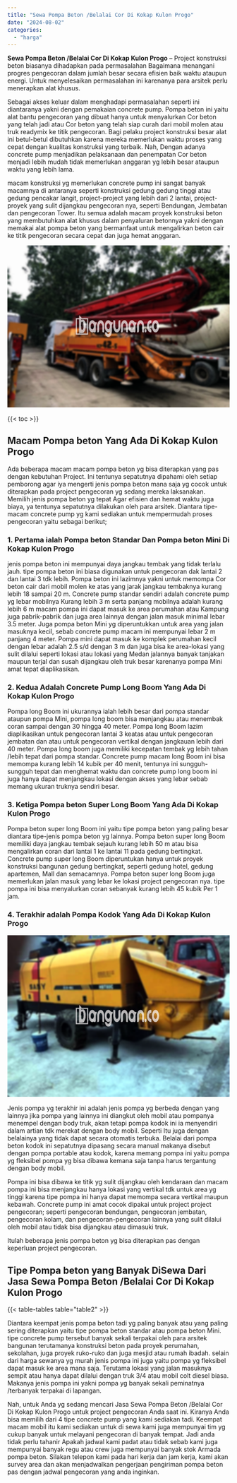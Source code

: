 ```yaml
---
title: "Sewa Pompa Beton /Belalai Cor Di Kokap Kulon Progo"
date: "2024-08-02"
categories: 
  - "harga"
---
```


**Sewa Pompa Beton /Belalai Cor Di Kokap Kulon Progo** – Project konstruksi beton biasanya dihadapkan pada permasalahan Bagaimana menangani progres pengecoran dalam jumlah besar secara efisien baik waktu ataupun energi. Untuk menyelesaikan permasalahan ini karenanya para arsitek perlu menerapkan alat khusus.

Sebagai akses keluar dalam menghadapi permasalahan seperti ini diantaranya yakni dengan pemakaian concrete pump. Pompa beton ini yaitu alat bantu pengecoran yang dibuat hanya untuk menyalurkan Cor beton yang telah jadi atau Cor beton yang telah siap curah dari mobil molen atau truk readymix ke titik pengecoran. Bagi pelaku project konstruksi besar alat ini betul-betul dibutuhkan karena mereka memerlukan waktu proses yang cepat dengan kualitas konstruksi yang terbaik. Nah, Dengan adanya concrete pump menjadikan pelaksanaan dan penempatan Cor beton menjadi lebih mudah tidak memerlukan anggaran yg lebih besar ataupun waktu yang lebih lama.

macam konstruksi yg memerlukan concrete pump ini sangat banyak macamnya di antaranya seperti konstruksi gedung gedung tinggi atau gedung pencakar langit, project-project yang lebih dari 2 lantai, project-proyek yang sulit dijangkau pengecoran nya, seperti Bendungan, Jembatan dan pengecoran Tower. Itu semua adalah macam proyek konstruksi beton yang membutuhkan alat khusus dalam penyaluran betonnya yakni dengan memakai alat pompa beton yang bermanfaat untuk mengalirkan beton cair ke titik pengecoran secara cepat dan juga hemat anggaran.

![Sewa Pompa Beton /Belalai Cor Di Kokap Kulon Progo](/images/sewa-concrete-pump-19.png)

{{< toc >}}

## Macam Pompa beton Yang Ada Di Kokap Kulon Progo

Ada beberapa macam macam pompa beton yg bisa diterapkan yang pas dengan kebutuhan Project. Ini tentunya sepatutnya dipahami oleh setiap pemborong agar iya mengerti jenis pompa beton mana saja yg cocok untuk diterapkan pada project pengecoran yg sedang mereka laksanakan. Memilih jenis pompa beton yg tepat Agar efisien dan hemat waktu juga biaya, ya tentunya sepatutnya dilakukan oleh para arsitek. Diantara tipe-macam concrete pump yg kami sediakan untuk mempermudah proses pengecoran yaitu sebagai berikut;

### 1\. Pertama ialah Pompa beton Standar Dan Pompa beton Mini Di Kokap Kulon Progo

jenis pompa beton ini mempunyai daya jangkau tembak yang tidak terlalu jauh. tipe pompa beton ini biasa digunakan untuk pengecoran dak lantai 2 dan lantai 3 tdk lebih. Pompa beton ini lazimnya yakni untuk memompa Cor beton cair dari mobil molen ke atas yang jarak jangkau tembaknya kurang lebih 18 sampai 20 m. Concrete pump standar sendiri adalah concrete pump yg lebar mobilnya Kurang lebih 3 m serta panjang mobilnya adalah kurang lebih 6 m macam pompa ini dapat masuk ke area perumahan atau Kampung juga pabrik-pabrik dan juga area lainnya dengan jalan masuk minimal lebar 3.5 meter. Juga pompa beton Mini yg diperuntukkan untuk area yang jalan masuknya kecil, sebab concrete pump macam ini mempunyai lebar 2 m panjang 4 meter. Pompa mini dapat masuk ke komplek perumahan kecil dengan lebar adalah 2.5 s/d dengan 3 m dan juga bisa ke area-lokasi yang sulit dilalui seperti lokasi atau lokasi yang Medan jalannya banyak tanjakan maupun terjal dan susah dijangkau oleh truk besar karenanya pompa Mini amat tepat diaplikasikan.

### 2\. Kedua Adalah Concrete Pump Long Boom Yang Ada Di Kokap Kulon Progo

Pompa long Boom ini ukurannya ialah lebih besar dari pompa standar ataupun pompa Mini, pompa long boom bisa menjangkau atau menembak coran sampai dengan 30 hingga 40 meter. Pompa long Boom lazim diaplikasikan untuk pengecoran lantai 3 keatas atau untuk pengecoran jembatan dan atau untuk pengecoran vertikal dengan jangkauan lebih dari 40 meter. Pompa long boom juga memiliki kecepatan tembak yg lebih tahan /lebih tepat dari pompa standar. Concrete pump macam long Boom ini bisa memompa kurang lebih 14 kubik per 40 menit, tentunya ini sungguh-sungguh tepat dan menghemat waktu dan concrete pump long boom ini juga hanya dapat menjangkau lokasi dengan akses yang lebar sebab memang ukuran truknya sendiri besar.

### 3\. Ketiga Pompa beton Super Long Boom Yang Ada Di Kokap Kulon Progo

Pompa beton super long Boom ini yaitu tipe pompa beton yang paling besar diantara tipe-jenis pompa beton yg lainnya. Pompa beton super long Boom memiliki daya jangkau tembak sejauh kurang lebih 50 m atau bisa mengalirkan coran dari lantai 1 ke lantai 11 pada gedung bertingkat. Concrete pump super long Boom diperuntukan hanya untuk proyek konstruksi bangunan gedung bertingkat, seperti gedung hotel, gedung apartemen, Mall dan semacamnya. Pompa beton super long Boom juga memerlukan jalan masuk yang lebar ke lokasi project pengecoran nya. tipe pompa ini bisa menyalurkan coran sebanyak kurang lebih 45 kubik Per 1 jam.

### 4\. Terakhir adalah Pompa Kodok Yang Ada Di Kokap Kulon Progo

![Sewa Pompa Beton /Belalai Cor Di Kokap Kulon Progo](/images/sewa-concrete-pump-29.png)

Jenis pompa yg terakhir ini adalah jenis pompa yg berbeda dengan yang lainnya jika pompa yang lainnya ini diangkut oleh mobil atau pompanya menempel dengan body truk, akan tetapi pompa kodok ini ia menyendiri dalam artian tdk merekat dengan body mobil. Seperti Itu juga dengan belalainya yang tidak dapat secara otomatis terbuka. Belalai dari pompa beton kodok ini sepatutnya dipasang secara manual makanya disebut dengan pompa portable atau kodok, karena memang pompa ini yaitu pompa yg fleksibel pompa yg bisa dibawa kemana saja tanpa harus tergantung dengan body mobil.

Pompa ini bisa dibawa ke titik yg sulit dijangkau oleh kendaraan dan macam pompa ini bisa menjangkau hanya lokasi yang vertikal tdk untuk area yg tinggi karena tipe pompa ini hanya dapat memompa secara vertikal maupun kebawah. Concrete pump ini amat cocok dipakai untuk project project pengecoran; seperti pengecoran bendungan, pengecoran jembatan, pengecoran kolam, dan pengecoran-pengecoran lainnya yang sulit dilalui oleh mobil atau tidak bisa dijangkau atau dimasuki truk.

Itulah beberapa jenis pompa beton yg bisa diterapkan pas dengan keperluan project pengecoran.

## Tipe Pompa beton yang Banyak DiSewa Dari Jasa Sewa Pompa Beton /Belalai Cor Di Kokap Kulon Progo

{{< table-tables table="table2" >}}

Diantara keempat jenis pompa beton tadi yg paling banyak atau yang paling sering diterapkan yaitu tipe pompa beton standar atau pompa beton Mini. tipe concrete pump tersebut banyak sekali terpakai oleh para arsitek bangunan terutamanya konstruksi beton pada proyek perumahan, sekolahan, juga proyek ruko-ruko dan juga mesjid atau rumah ibadah. selain dari harga sewanya yg murah jenis pompa ini juga yaitu pompa yg fleksibel dapat masuk ke area mana saja. Terutama lokasi yang jalan masuknya sempit atau hanya dapat dilalui dengan truk 3/4 atau mobil colt diesel biasa. Makanya jenis pompa ini yakni pompa yg banyak sekali peminatnya /terbanyak terpakai di lapangan.

Nah, untuk Anda yg sedang mencari Jasa Sewa Pompa Beton /Belalai Cor Di Kokap Kulon Progo untuk project pengecoran Anda saat ini. Kiranya Anda bisa memilih dari 4 tipe concrete pump yang kami sediakan tadi. Keempat macam mobil itu kami sediakan untuk di sewa kami juga mempunyai tim yg cukup banyak untuk melayani pengecoran di banyak tempat. Jadi anda tidak perlu tahanir Apakah jadwal kami padat atau tidak sebab kami juga mempunyai banyak regu atau crew juga mempunyai banyak stok Armada pompa beton. Silakan telepon kami pada hari kerja dan jam kerja, kami akan survey area dan akan menjadwalkan pengerjaan pengiriman pompa beton pas dengan jadwal pengecoran yang anda inginkan.
